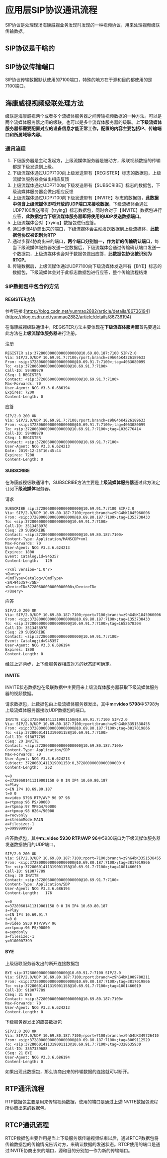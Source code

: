 # 应用层SIP协议通讯流程

SIP协议是处理现场海康威视业务发现时发现的一种视频协议，用来处理视频级联传输数据。

## SIP协议是干啥的


## SIP协议传输端口
SIP协议传输数据默认使用的7100端口，特殊的地方在于源和目的都使用的是7100端口。

## 海康威视视频级联处理方法
级联是海康威视两个或者多个流媒体服务器之间传输视频数据的一种方法。可以是两个流媒体服务器之间的级联，也可以是多个流媒体服务器的级联。**上下级流媒体服务器都需要配置对应的设备信息才能正常工作，配置的内容主要包括IP、传输端口和所属域等内容**。

### 通讯流程
1. 下级服务器是主动发起方，上级流媒体服务器是被动方，级联视频数据的传输都是下级发送到上级。
2. 下级流媒体通过UDP7100向上级发送带有【REGISTER】标志的数据包，上级流媒体服务器会做出相应反馈
3. 上级流媒体通过UDP7100向下级发送带有【SUBSCRIBE】标志的数据包，下级流媒体服务器会做出相应反馈
4. 上级流媒体通过UDP7100向下级发送带有【INVITE】标志的数据包，**此数据中包含上级流媒体即将开放的UDP端口来接收数据**，下级流媒体会通过UDP7100发送带有【trying】标志数据包，同时会对于【INVITE】数据包进行应答，**此数据包含下级流媒体服务器即将使用的UDP发送数据端口**。
5. 上级流媒体会对【trying】数据包进行应答。
6. 通过步骤4协商出来的端口，下级流媒体会主动发送数据到上级流媒体，**此数据包协议被识别为RTP**
7. 通过步骤4协商出来的端口，**两个端口分别加一，作为新的传输确认端口**，每当下级流媒体服务器发送一定数据后，下级流媒体会通过传输确认端口发送一个数据包，上级流媒体也会对于数据包做出应答，**此数据包协议被识别为RTCP**。
8. 传输数据后，上级流媒体通过UDP7100向下级流媒体发送带有【BYE】标志的数据包，下级流媒体会对于此标志数据包进行应答，整个传输流程结束

### SIP数据包中包含的方法

#### REGISTER方法
参考链接:[https://blog.csdn.net/yunmao2882/article/details/86736194](https://blog.csdn.net/yunmao2882/article/details/86736194)

在海康威视级联通讯中，REGISTER方法主要体现在**下级流媒体服务器**首先要通过此方法在**上级流媒体服务器**进行注册。

注册

	REGISTER sip:37280000000000000000@10.69.80.187:7100 SIP/2.0
	Via: SIP/2.0/UDP 10.69.91.7:7100;rport;branch=z9hG4bK4226189633
	From: <sip:37280600000000000000@10.69.91.7:7100>;tag=4063080099
	To: <sip:37280600000000000000@10.69.91.7:7100>
	Call-ID: 59498979
	CSeq: 1 REGISTER
	Contact: <sip:37280600000000000000@10.69.91.7:7100>
	Max-Forwards: 70
	User-Agent: NCG V3.3.6.686194
	Expires: 7200
	Content-Length: 0

应答

	SIP/2.0 200 OK
	Via: SIP/2.0/UDP 10.69.91.7:7100;rport;branch=z9hG4bK4226189633
	From: <sip:37280600000000000000@10.69.91.7:7100>;tag=4063080099
	To: <sip:37280600000000000000@10.69.91.7:7100>;tag=1036776414
	Call-ID: 59498979
	CSeq: 1 REGISTER
	Contact: <sip:37280600000000000000@10.69.91.7:7100>
	User-Agent: NCG V3.3.6.624213
	Date: 2019-12-25T16:45:44
	Expires: 7200
	Content-Length: 0
	

#### SUBSCRIBE
在海康威视级联通讯中，SUBSCRIBE方法主要是**上级流媒体服务器**通过此方法定订阅**下级流媒体**服务器。

请求
	
	SUBSCRIBE sip:37280600000000000000@10.69.91.7:7100 SIP/2.0
	Via: SIP/2.0/UDP 10.69.80.187:7100;rport;branch=z9hG4bK1845960006
	From: <sip:37280000000000000000@10.69.80.187:7100>;tag=1353738433
	To: <sip:37280600000000000000@10.69.91.7:7100>
	Call-ID: 3513458978
	CSeq: 20 SUBSCRIBE
	Contact: <sip:37280000000000000000@10.69.80.187:7100>
	Content-Type: Application/MANSCDP+xml
	Max-Forwards: 70
	User-Agent: NCG V3.3.6.624213
	Expires: 1800
	Event: Catalog;id=945357
	Content-Length:   129

	<?xml version="1.0"?>
	<Query>
	<CmdType>Catalog</CmdType>
	<SN>945357</SN>
	<DeviceID>37280600000000000000</DeviceID>
	</Query>

应答

	SIP/2.0 200 OK
	Via: SIP/2.0/UDP 10.69.80.187:7100;rport=7100;branch=z9hG4bK1845960006
	From: <sip:37280000000000000000@10.69.80.187:7100>;tag=1353738433
	To: <sip:37280600000000000000@10.69.91.7:7100>;tag=1652678304
	Call-ID: 3513458978
	CSeq: 20 SUBSCRIBE
	Contact: <sip:37280600000000000000@10.69.91.7:7100>
	Event: Catalog;id=945357
	User-Agent: NCG V3.3.6.686194
	Expires: 1800	
	Content-Length: 0
	
经过上述两步，上下级服务器相应对方的状态即可确定。

#### INVITE

INVITE状态数据包在级联数据中主要用来上级流媒体服务器获取下级流媒体服务器的视频数据。

请求数据包，此数据包由上级流媒体服务器发出，其中**m=video 5798**中5798为上级流媒体服务器接收UDP数据包的端口。
	
	INVITE sip:37280601411319001158@10.69.91.7:7100 SIP/2.0
	Via: SIP/2.0/UDP 10.69.80.187:7100;rport;branch=z9hG4bK3351538455
	From: <sip:37280000000000000000@10.69.80.187:7100>;tag=3817019866
	To: <sip:37280601411319001158@10.69.91.7:7100>
	Call-ID: 918077789
	CSeq: 20 INVITE
	Contact: <sip:37280000000000000000@10.69.80.187:7100>
	Content-Type: Application/SDP
	Max-Forwards: 70
	User-Agent: NCG V3.3.6.624213
	Subject: 37280601411319001158:0,37280000000000000000:0
	Content-Length:   252

	v=0
	o=37280601411319001158 0 0 IN IP4 10.69.80.187
	s=Play
	c=IN IP4 10.69.80.187
	t=0 0
	m=video 5798 RTP/AVP 96 97 98
	a=rtpmap:96 PS/90000
	a=rtpmap:97 MPEG4/90000
	a=rtpmap:98 H264/90000
	a=recvonly
	a=streamMode:MAIN
	a=filesize:-1
	y=0999999999
	
应答数据包，其中**m=video 5930 RTP/AVP 96**中5930端口为下级流媒体服务器发送数据使用的UDP端口。

	SIP/2.0 200 OK
	Via: SIP/2.0/UDP 10.69.80.187:7100;rport=7100;branch=z9hG4bK3351538455
	From: <sip:37280000000000000000@10.69.80.187:7100>;tag=3817019866
	To: <sip:37280601411319001158@10.69.91.7:7100>;tag=1001466019
	Call-ID: 918077789
	CSeq: 20 INVITE
	Contact: <sip:37280600000000000000@10.69.91.7:7100>
	Content-Type: Application/SDP
	User-Agent: NCG V3.3.6.686194
	Content-Length:   176

	v=0
	o=37280601411319001158 0 0 IN IP4 10.69.80.187
	s=Play
	c=IN IP4 10.69.91.7
	t=0 0
	m=video 5930 RTP/AVP 96
	a=rtpmap:96 PS/90000
	a=sendonly
	a=filesize:-1
	y=0100007399

#### BYE
上级级联服务器发出的断开连接数据包

	BYE sip:37280600000000000000@10.69.91.7:7100 SIP/2.0
	Via: SIP/2.0/UDP 10.69.80.187:7100;rport;branch=z9hG4bK1009780211
	From: <sip:37280000000000000000@10.69.80.187:7100>;tag=3817019866
	To: <sip:37280601411319001158@10.69.91.7:7100>;tag=1001466019
	Call-ID: 918077789
	CSeq: 21 BYE
	Contact: <sip:37280000000000000000@10.69.80.187:7100>
	Max-Forwards: 70
	User-Agent: NCG V3.3.6.624213
	Content-Length: 0

下级服务器发出的应答数据包
 
	SIP/2.0 200 OK
	Via: SIP/2.0/UDP 10.69.80.187:7100;rport=7100;branch=z9hG4bK349726410
	From: <sip:37280000000000000000@10.69.80.187:7100>;tag=3069112529
	To: <sip:37280601411319001113@10.69.91.7:7100>;tag=3328635930
	Call-ID: 3357339688
	CSeq: 21 BYE
	User-Agent: NCG V3.3.6.686194
	Content-Length: 0

如果出现此数据包，那么协商出来的传输数据的连接就可以断开。

## RTP通讯流程
RTP数据包主要是用来传输视频数据，使用的端口是通过上述INVITE数据包流程所协商出来的数据包。


## RTCP通讯流程
RTCP数据包主要作用是当上下级服务器传输视频结束以后，通过RTCP数据包将传输数据包的传输情况告诉对方，来确认数据的发送状态。RTCP使用的端口是通过INVITE协商出来的端口，源和目的分别加一作为新的传输端口。


